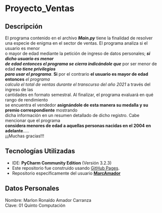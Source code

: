 # Proyecto_Ventas
## Descripción
El programa contenido en el archivo **_Main.py_** tiene la finalidad de resolver <br>
una especie de enigma en el sector de ventas. El programa analiza si el usuario es menor <br>o mayor de edad mediante la petición de ingreso de datos personales; **_si dicho usuario es menor <br> de edad entonces el programa se cierra indicándole que_** por ser menor de edad **_no tiene privilegios<br> para usar el programa_**. **Si** por el contrario **el usuario es mayor de edad entonces** _el programa <br>calcula el total de ventas durante el transcurso del año 2021_ a través del ingreso de las <br>cantidades en formato semestral. Al finalizar, el programa evaluará en qué rango de rendimiento <br>se encuentra el vendedor **asignándole de esta manera su medalla y su premio correspondiente** mostrando<br> dicha información en un resumen detallado de dicho registro. Cabe mencionar que el programa<br> **considera menores de edad a aquellas personas nacidas en el 2004 en adelante**.....<br>¡¡¡Muchas gracias!!!

## Tecnologías Utilizadas
* IDE: **PyCharm Community Edition** (Versión 3.2.3)<br>
* Este repositorio fue construido usando [GitHub Pages](https://pages.github.com/). <br>
* Repositorio específicamente del usuario **[MarcAmador](https://github.com/MarcAmador/Proyecto_Ventas)**
## Datos Personales<br>
Nombre: Marlon Ronaldo Amador Carranza <br>
Clave: 01               Quinto Computación<br>
<br>